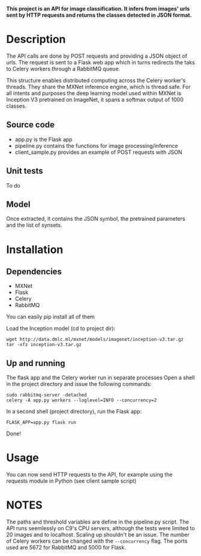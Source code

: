 __This project is an API for image classification.
It infers from images' urls sent by HTTP requests and returns the classes detected in JSON format.__

# Description

The API calls are done by POST requests and providing a JSON object of urls.
The request is sent to a Flask web app which in turns redirects the taks to Celery workers through a RabbitMQ queue.

This structure enables distributed computing across the Celery worker's threads. They share the MXNet inference engine, which is thread safe.
For all intents and purposes the deep learning model used within MXNet is Inception V3 pretrained on ImageNet, it spans a softmax output of 1000 classes.

## Source code
* app.py is the Flask app
* pipeline.py contains the functions for image processing/inference
* client_sample.py provides an example of POST requests with JSON

## Unit tests
To do

## Model
Once extracted, it contains the JSON symbol, the pretrained parameters and the list of synsets. 

# Installation

## Dependencies
* MXNet
* Flask
* Celery
* RabbitMQ

You can easily pip install all of them

Load the Inception model (cd to project dir):
```
wget http://data.dmlc.ml/mxnet/models/imagenet/inception-v3.tar.gz
tar -xfz inception-v3.tar.gz
```

## Up and running
The flask app and the Celery worker run in separate processes
Open a shell in the project directory and issue the following commands:
```
sudo rabbitmq-server -detached
celery -A app.py workers --loglevel=INFO --concurrency=2
```

In a second shell (project directory), run the Flask app:
```
FLASK_APP=app.py flask run
```    
Done!

# Usage
You can now send HTTP requests to the API, for example using the requests module in Python (see client sample script)

# NOTES
The paths and threshold variables are define in the pipeline.py script.
The API runs seemlessly on C9's CPU servers, although the tests were limited to 20 images and to localhost. Scaling up shouldn't be an issue.
The number of Celery workers can be changed with the `--concurrency` flag.
The ports used are 5672 for RabbitMQ and 5000 for Flask.